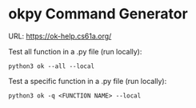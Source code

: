 # okpy Command Generator
URL: https://ok-help.cs61a.org/

Test all function in a .py file (run locally): 

```shell
python3 ok --all --local 
```
Test a specific function in a .py file (run locally): 

```shell
python3 ok -q <FUNCTION NAME> --local
```